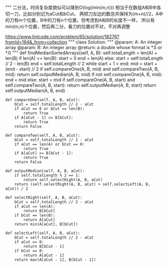 """
二分法，时间复杂度貌似可以降到O(log(min(m,n))) 相当于在数组A和B中各切一刀，比如分别记为aCut和bCut，
两把刀左边的数总共保持为(m+n)//2，A中的刀有m个位置，B中的刀有n个位置，但考虑到A和B的长度不一样，
所以有min(m,n)个位置，然后再二分，看刀的位置对不对，不对再调整

https://www.lintcode.com/problem/65/solution/18276?fromId=164&_from=collection
"""
class Solution:
    """
    @param: A: An integer array
    @param: B: An integer array
    @return: a double whose format is *.5 or *.0
    """
    def findMedianSortedArrays(self, A, B):
        self.totalLength = len(A) + len(B)
        if len(A) <= len(B):
            start = 0
            end = len(A)
        else:
            start = self.totalLength // 2 - len(B)
            end = self.totalLength // 2
        while start + 1 < end:
            mid = start + (end - start) // 2
            if self.compareOne(A, B, mid) and self.compareTwo(A, B, mid):
                return self.outputMedian(A, B, mid)
            if not self.compareOne(A, B, mid):
                end = mid
            else:
                start = mid
        if self.compareOne(A, B, start) and self.compareTwo(A, B, start):
            return self.outputMedian(A, B, start)
        return self.outputMedian(A, B, end)
        
    def compareOne(self, A, B, aCut):
        bCut = self.totalLength // 2 - aCut
        if aCut == 0 or bCut == len(B):
            return True
        if A[aCut - 1] <= B[bCut]:
            return True
        return False
        
    def compareTwo(self, A, B, aCut):
        bCut = self.totalLength // 2 - aCut
        if aCut == len(A) or bCut == 0:
            return True
        if A[aCut] >= B[bCut - 1]:
            return True
        return False
        
    def outputMedian(self, A, B, aCut):
        if self.totalLength % 2 == 1:
            return self.selectRight(A, B, aCut)
        return (self.selectRight(A, B, aCut) + self.selectLeft(A, B, aCut)) / 2
        
    def selectRight(self, A, B, aCut):
        bCut = self.totalLength // 2 - aCut
        if aCut == len(A):
            return B[bCut]
        if bCut == len(B):
            return A[aCut]
        return min(A[aCut], B[bCut])
        
    def selectLeft(self, A, B, aCut):
        bCut = self.totalLength // 2 - aCut
        if aCut == 0:
            return B[bCut - 1]
        if bCut == 0:
            return A[aCut - 1]
        return max(A[aCut - 1], B[bCut - 1])